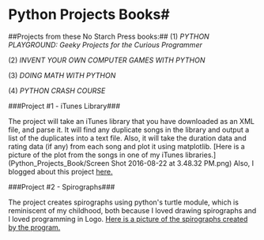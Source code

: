 # Python Projects Books#
##Projects from these No Starch Press books:##
(1) *PYTHON PLAYGROUND: Geeky Projects for the Curious Programmer*

(2) *INVENT YOUR OWN COMPUTER GAMES WITH PYTHON*

(3) *DOING MATH WITH PYTHON*

(4) *PYTHON CRASH COURSE*

 
###Project #1 - iTunes Library###

The project will take an iTunes library that you have downloaded as an XML file, and parse it. It will find any duplicate songs in the library and output a list of the duplicates into a text file. Also, it will take the duration data and rating data (if any) from each song and plot it using matplotlib. [Here is a picture of the plot from the songs in one of my iTunes libraries.](Python_Projects_Book/Screen Shot 2016-08-22 at 3.48.32 PM.png) Also, I blogged about this project [here.](https://michdcode.com/2016/08/22/the-prettiest-data/)

###Project #2 - Spirographs###

The project creates spirographs using python's turtle module, which is reminiscent of my childhood, both because I loved drawing spirographs and I loved programming in Logo. [Here is a picture of the spirographs created by the program.](https://github.com/michdcode/Python_Projects_Book/blob/master/spirograph/spiro_one.png) 